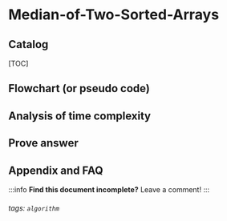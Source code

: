 Median-of-Two-Sorted-Arrays
===


## Catalog

[TOC]

## Flowchart (or pseudo code)

## Analysis of time complexity

## Prove answer

## Appendix and FAQ

:::info
**Find this document incomplete?** Leave a comment!
:::

###### tags: `algorithm` 